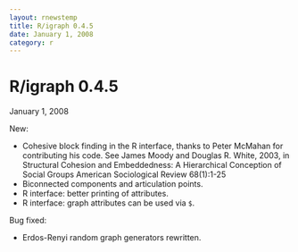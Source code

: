 ```yaml
---
layout: rnewstemp
title: R/igraph 0.4.5
date: January 1, 2008
category: r
---
```


R/igraph 0.4.5
==============

January 1, 2008

New:

- Cohesive block finding in the R interface, thanks to Peter McMahan
  for contributing his code. See James Moody and Douglas R. White,
  2003, in Structural Cohesion and Embeddedness: A Hierarchical
  Conception of Social Groups American Sociological Review 68(1):1-25 
- Biconnected components and articulation points.
- R interface: better printing of attributes.
- R interface: graph attributes can be used via `$`.

Bug fixed:

- Erdos-Renyi random graph generators rewritten.
